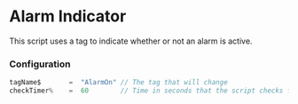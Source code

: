 # Alarm Indicator

This script uses a tag to indicate whether or not an alarm is active.

### Configuration
```java
tagName$       =  "AlarmOn" // The tag that will change
checkTimer%    =  60        // Time in seconds that the script checks for alarms 
```
